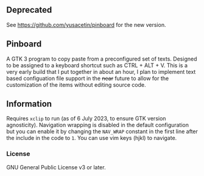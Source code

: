 ## Deprecated

See https://github.com/yusacetin/pinboard for the new version.

## Pinboard

A GTK 3 program to copy paste from a preconfigured set of texts. Designed to be assigned to a keyboard shortcut such as CTRL + ALT + V. This is a very early build that I put together in about an hour, I plan to implement text based configuation file support in the ~~near~~ future to allow for the customization of the items without editing source code.

## Information

Requires `xclip` to run (as of 6 July 2023, to ensure GTK version agnosticity). Navigation wrapping is disabled in the default configuration but you can enable it by changing the `NAV_WRAP` constant in the first line after the include in the code to `1`. You can use vim keys (hjkl) to navigate.

### License

GNU General Public License v3 or later.